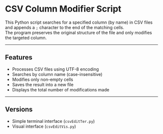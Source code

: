 # CSV Column Modifier Script

This Python script searches for a specified column (by name) in CSV files and appends a `;` character to the end of the matching cells.  
The program preserves the original structure of the file and only modifies the targeted column.

---

## Features

- Processes CSV files using UTF-8 encoding
- Searches by column name (case-insensitive)
- Modifies only non-empty cells
- Saves the result into a new file
- Displays the total number of modifications made

---

## Versions

- Simple terminal interface (`csvEditTer.py`)
- Visual interface (`csvEditVis.py`)
